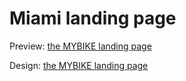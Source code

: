 # Miami landing page
Preview: [the MYBIKE landing page](https://olya-yevsieienko.github.io/layout_miami/)

Design: [the MYBIKE landing page](https://www.figma.com/file/Ic3SlZjkATYaS7uTifZAIk/BIKE?node-id=0%3A1)
